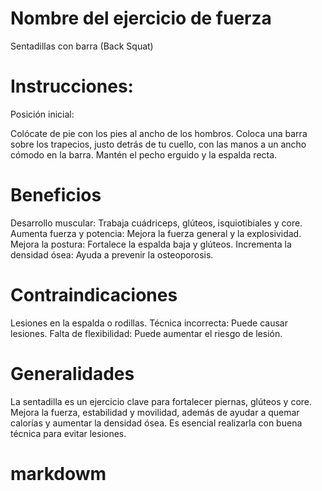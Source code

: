 # Nombre del ejercicio de fuerza
Sentadillas con barra (Back Squat)

# Instrucciones:
Posición inicial:

Colócate de pie con los pies al ancho de los hombros.
Coloca una barra sobre los trapecios, justo detrás de tu cuello, con las manos a un ancho cómodo en la barra.
Mantén el pecho erguido y la espalda recta.

# Beneficios
Desarrollo muscular: Trabaja cuádriceps, glúteos, isquiotibiales y core.
Aumenta fuerza y potencia: Mejora la fuerza general y la explosividad.
Mejora la postura: Fortalece la espalda baja y glúteos.
Incrementa la densidad ósea: Ayuda a prevenir la osteoporosis.

# Contraindicaciones

Lesiones en la espalda o rodillas.
Técnica incorrecta: Puede causar lesiones.
Falta de flexibilidad: Puede aumentar el riesgo de lesión.

# Generalidades 
La sentadilla es un ejercicio clave para fortalecer piernas, glúteos y core. Mejora la fuerza, 
estabilidad y movilidad, además de ayudar a quemar calorías y aumentar la densidad ósea. 
Es esencial realizarla con buena técnica para evitar lesiones.

# markdowm